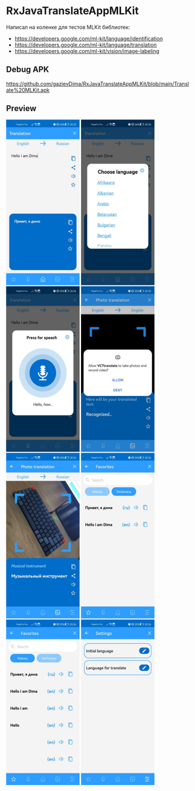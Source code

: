 # RxJavaTranslateAppMLKit

Написал на коленке для тестов MLKit библиотек:
- https://developers.google.com/ml-kit/language/identification
- https://developers.google.com/ml-kit/language/translation
- https://developers.google.com/ml-kit/vision/image-labeling

## Debug APK
https://github.com/gazievDima/RxJavaTranslateAppMLKit/blob/main/Translate%20MLKit.apk

## Preview

<img src="https://github.com/gazievDima/RxJavaTranslateAppMLKit/blob/main/1.jpg" width="200" height="450">
<img src="https://github.com/gazievDima/RxJavaTranslateAppMLKit/blob/main/2.jpg" width="200" height="450">
<img src="https://github.com/gazievDima/RxJavaTranslateAppMLKit/blob/main/3.jpg" width="200" height="450">
<img src="https://github.com/gazievDima/RxJavaTranslateAppMLKit/blob/main/4.jpg" width="200" height="450">
<img src="https://github.com/gazievDima/RxJavaTranslateAppMLKit/blob/main/5.jpg" width="200" height="450">
<img src="https://github.com/gazievDima/RxJavaTranslateAppMLKit/blob/main/6.jpg" width="200" height="450">
<img src="https://github.com/gazievDima/RxJavaTranslateAppMLKit/blob/main/7.jpg" width="200" height="450">
<img src="https://github.com/gazievDima/RxJavaTranslateAppMLKit/blob/main/8.jpg" width="200" height="450">
